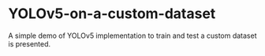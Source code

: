 # YOLOv5-on-a-custom-dataset
A simple demo of YOLOv5 implementation to train and test a custom dataset is presented.
